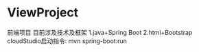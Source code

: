 # ViewProject
前端项目
目前涉及技术及框架
1.java+Spring Boot
2.html+Bootstrap
cloudStudio启动指令:
mvn spring-boot:run
